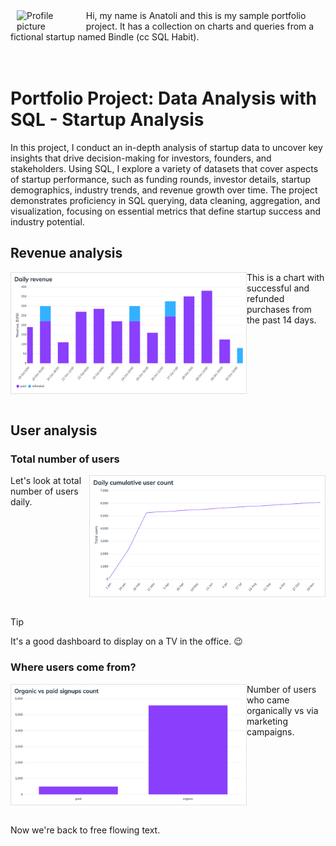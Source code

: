 <div>
  <img align="left" src="https://images.weserv.nl/?url=avatars.githubusercontent.com/u/768070?v=4&h=50&w=50&fit=cover&mask=circle&maxage=7d" alt="Profile picture" width="20%" hspace="10">

  <div>
    Hi, my name is Anatoli and this is my sample portfolio project. It has a collection on charts and queries from a fictional startup named Bindle (cc SQL Habit).
  </div>
</div>

<br clear="left"/>
<br>

# Portfolio Project: Data Analysis with SQL - Startup Analysis

In this project, I conduct an in-depth analysis of startup data to uncover key insights that drive decision-making for investors, founders, and stakeholders. Using SQL, I explore a variety of datasets that cover aspects of startup performance, such as funding rounds, investor details, startup demographics, industry trends, and revenue growth over time. The project demonstrates proficiency in SQL querying, data cleaning, aggregation, and visualization, focusing on essential metrics that define startup success and industry potential.

## Revenue analysis

<div>
  <img align="left" src="./images/charts/512.png" alt="Revenue past 14 days" width="75%">

  This is a chart with successful and refunded purchases from the past 14 days.
</div>

<br clear="left"/>
<br>

## User analysis

### Total number of users

<div>
  <img align="right" src="./images/charts/952.png" alt="Daily cumulative number of users" width="75%">

  Let's look at total number of users daily.
</div>

<br clear="right"/>
<br>

> [!TIP]
> It's a good dashboard to display on a TV in the office. 😉

### Where users come from?

<div>
  <img align="left" src="./images/charts/868.png" alt="Paid vs organic signups" width="75%">

  Number of users who came organically vs via marketing campaigns.
</div>

<br clear="left"/>
<br>

Now we're back to free flowing text.
